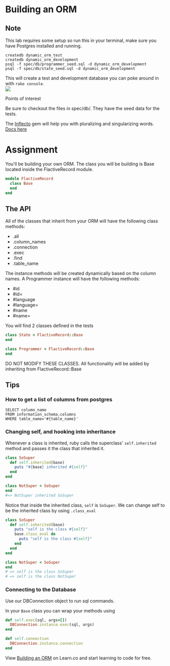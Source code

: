 # Building an ORM

## Note

This lab requires some setup so run this in your terminal, make sure you have Postgres installed and running.

``` shell
createdb dynamic_orm_test
createdb dynamic_orm_development
psql -f spec/db/programmer_seed.sql -d dynamic_orm_development
psql -f spec/db/state_seed.sql -d dynamic_orm_development
```

This will create a test and development database you can poke around
in with `rake console`.  
![](http://media1.giphy.com/media/LXTQN2kRbaqAw/200.gif)

Points of interest


Be sure to checkout the files in spec/db/. They have the seed data for
the tests.

The [Inflecto](https://github.com/mbj/inflecto) gem will help you with
pluralizing and singularizing words. [Docs
here](https://github.com/mbj/inflecto/blob/master/lib/inflecto.rb)

Assignment
==========

You'll be building your own ORM. The class you will be building is Base
located inside the FlactiveRecord module.

```ruby
module FlactiveRecord
  class Base
  end
end
```

The API
-

All of the classes that inherit from your ORM will have the following
class methods:
* .all
* .column_names
* .connection
* .exec
* .find
* .table_name

The instance methods will be created dynamically based on the column
names. A Programmer instance will have the following methods:
* \#id  
* \#id=
* \#language
* \#language=
* \#name
* \#name=

You will find 2 classes defined in the tests

```ruby
class State < FlactiveRecord::Base
end

class Programmer < FlactiveRecord::Base
end
```

DO NOT MODIFY THESE CLASSES. All functionality will be added by
inheriting from FlactiveRecord::Base

Tips
----

### How to get a list of columns from postgres

```
SELECT column_name
FROM information_schema.columns
WHERE table_name='#{table_name}'
```

### Changing self, and hooking into inheritance

Whenever a class is inherited, ruby calls the superclass'
`self.inherited` method and passes it the class that inherited it.

```ruby
class SoSuper
  def self.inherited(base)
    puts "#{base} inherited #{self}"
  end
end

class NotSuper < SoSuper
end
#=> NotSuper inherited SoSuper
```

Notice that inside the inherited class, `self` is `SoSuper`. We can
change self to be the inherited class by using `.class_eval`

```ruby
class SoSuper
  def self.inherited(base)
    puts "self is the class #{self}"
    base.class_eval do
      puts "self is the class #{self}"
    end
  end
end

class NotSuper < SoSuper
end
# => self is the class SoSuper
# => self is the class NotSuper
```

### Connecting to the Database
Use our DBConnection object to run sql commands.

In your `Base` class you can wrap your methods using

```ruby
def self.exec(sql, args=[])
  DBConnection.instance.exec(sql, args)
end

def self.connection
  DBConnection.instance.connection
end
```

<p data-visibility='hidden'>View <a href='https://learn.co/lessons/dynamic-orm' title='Building an ORM'>Building an ORM</a> on Learn.co and start learning to code for free.</p>
